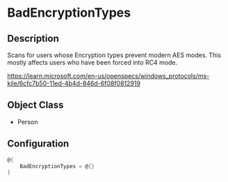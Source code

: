 ﻿# BadEncryptionTypes

## Description

Scans for users whose Encryption types prevent modern AES modes.
This mostly affects users who have been forced into RC4 mode.

https://learn.microsoft.com/en-us/openspecs/windows_protocols/ms-kile/6cfc7b50-11ed-4b4d-846d-6f08f0812919

## Object Class

+ Person

## Configuration

```powershell
@{
    BadEncryptionTypes = @{}
}
```